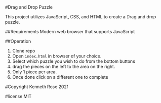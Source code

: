 #Drag and Drop Puzzle

This project utilizes JavaScript, CSS, and HTML to create a Drag and drop  puzzle.

##Requirements
Modern web browser that supports JavaScript

##Operation
1. Clone repo
2. Open `index.html` in browser of your choice.
3. Select which puzzle you wish to do from the bottom buttons
4. drag the pieces on the left to the area on the right.
5. Only 1 piece per area.
6. Once done click on a different one to complete

#Copyright Kenneth Rose 2021

#license
MIT
